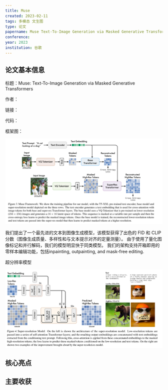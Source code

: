```yaml
---
title: Muse
created: 2023-02-11
tags: 多模态 文生图
type: 论文
papername: Muse Text-To-Image Generation via Masked Generative Transformers
conference: 
year: 2023
institution: 谷歌
---
```


## 论文基本信息

标题：Muse: Text-To-Image Generation via Masked Generative Transformers

作者：

链接：

代码：

框架图：

![](img/Pasted%20image%2020230211233217.png)

我们提出了一个最先进的文本到图像生成模型，该模型获得了出色的 FID 和 CLIP 分数（图像生成质量、多样性和与文本提示对齐的定量测量）。 由于使用了量化图像标记和并行解码，我们的模型明显快于同类模型。 我们的架构支持开箱即用的零样本编辑功能，包括inpainting, outpainting, and mask-free editing.

超分辨率模型

![](img/Pasted%20image%2020230211233943.png)



## 核心亮点

## 主要收获

